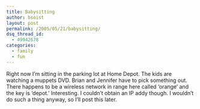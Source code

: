 ```yaml
---
title: Babysitting
author: bsoist
layout: post
permalink: /2005/05/21/babysitting/
dsq_thread_id:
  - 49942678
categories:
  - family
  - fun
---
```

Right now I&#8217;m sitting in the parking lot at Home Depot. The kids are watching a muppets DVD. Brian and Jennifer have to pick something out. There happens to be a wireless network in range here called &#8216;orange&#8217; and the key is &#8216;depot.&#8217; Interesting. I couldn&#8217;t obtain an IP addy though. I wouldn&#8217;t do such a thing anyway, so I&#8217;ll post this later.
